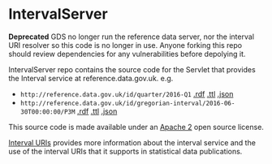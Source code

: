 # IntervalServer

**Deprecated**
GDS no longer run the reference data server, nor the interval URI resolver so this code is no longer in use. Anyone forking this repo should review dependencies for any vulnerabilities before depolying it.


IntervalServer repo contains the source code for the Servlet that provides the Interval service at reference.data.gov.uk. e.g.

   - `http://reference.data.gov.uk/id/quarter/2016-Q1` [.rdf](http://reference.data.gov.uk/doc/quarter/2016-Q1) [.ttl](http://reference.data.gov.uk/doc/quarter/2016-Q1.ttl) [.json](http://reference.data.gov.uk/doc/quarter/2016-Q1.json)
   - `http://reference.data.gov.uk/id/gregorian-interval/2016-06-30T00:00:00/P3M` [.rdf](http://reference.data.gov.uk/id/gregorian-interval/2016-06-30T00:00:00/P3M) [.ttl](http://reference.data.gov.uk/id/gregorian-interval/2016-06-30T00:00:00/P3M.ttl) [.json](http://reference.data.gov.uk/id/gregorian-interval/2016-06-30T00:00:00/P3M.json)

This source code is made available under an [Apache 2](http://www.apache.org/licenses/LICENSE-2.0) open source license.

[Interval URIs](interval-uris.md) provides more information about the interval service and the use of the interval URIs that it supports in statistical data publications.


